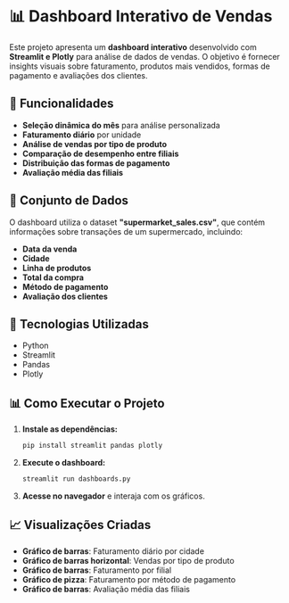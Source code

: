 # 📊 Dashboard Interativo de Vendas

Este projeto apresenta um **dashboard interativo** desenvolvido com **Streamlit e Plotly** para análise de dados de vendas. O objetivo é fornecer insights visuais sobre faturamento, produtos mais vendidos, formas de pagamento e avaliações dos clientes.

## 📌 Funcionalidades
- **Seleção dinâmica do mês** para análise personalizada
- **Faturamento diário** por unidade
- **Análise de vendas por tipo de produto**
- **Comparação de desempenho entre filiais**
- **Distribuição das formas de pagamento**
- **Avaliação média das filiais**

## 📂 Conjunto de Dados
O dashboard utiliza o dataset **"supermarket_sales.csv"**, que contém informações sobre transações de um supermercado, incluindo:
- **Data da venda**
- **Cidade**
- **Linha de produtos**
- **Total da compra**
- **Método de pagamento**
- **Avaliação dos clientes**

## 🚀 Tecnologias Utilizadas
- Python
- Streamlit
- Pandas
- Plotly

## 📊 Como Executar o Projeto
1. **Instale as dependências:**
   ```bash
   pip install streamlit pandas plotly
   ```
2. **Execute o dashboard:**
   ```bash
   streamlit run dashboards.py
   ```
3. **Acesse no navegador** e interaja com os gráficos.

## 📈 Visualizações Criadas
- **Gráfico de barras**: Faturamento diário por cidade
- **Gráfico de barras horizontal**: Vendas por tipo de produto
- **Gráfico de barras**: Faturamento por filial
- **Gráfico de pizza**: Faturamento por método de pagamento
- **Gráfico de barras**: Avaliação média das filiais



